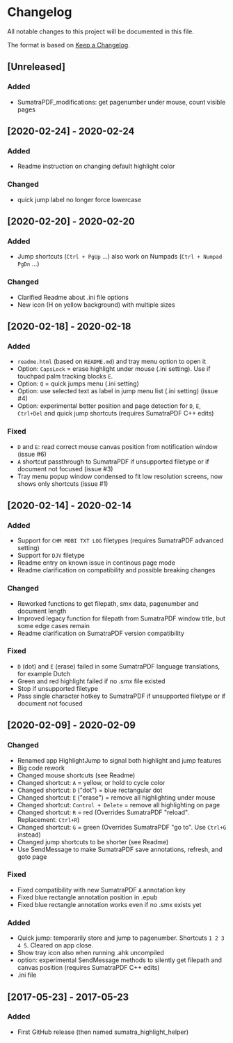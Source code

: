 # Changelog  
All notable changes to this project will be documented in this file.

The format is based on [Keep a Changelog](https://keepachangelog.com/).

## [Unreleased]
### Added
- SumatraPDF_modifications: get pagenumber under mouse, count visible pages

## [2020-02-24] - 2020-02-24
### Added
- Readme instruction on changing default highlight color

### Changed
- quick jump label no longer force lowercase

## [2020-02-20] - 2020-02-20
### Added
- Jump shortcuts (`Ctrl + PgUp` ...) also work on Numpads (`Ctrl + Numpad PgDn` ...)

### Changed
- Clarified Readme about .ini file options
- New icon (H on yellow background) with multiple sizes

## [2020-02-18] - 2020-02-18
### Added
- `readme.html` (based on `README.md`) and tray menu option to open it
- Option:  `CapsLock` = erase highlight under mouse (.ini setting). Use if touchpad palm tracking blocks `E`.
- Option: `Q` = quick jumps menu (.ini setting)
- Option: use selected text as label in jump menu list (.ini setting) (issue #4)
- Option: experimental better position and page detection for `D`, `E`, `Ctrl+Del` and quick jump shortcuts (requires SumatraPDF C++ edits)

### Fixed
- `D` and `E`: read correct mouse canvas position from notification window (issue #6)
- `A` shortcut passthrough to SumatraPDF if unsupported filetype or if document not focused (issue #3)
- Tray menu popup window condensed to fit low resolution screens, now shows only shortcuts (issue #1)

## [2020-02-14] - 2020-02-14
### Added
- Support for `CHM MOBI TXT LOG` filetypes (requires SumatraPDF advanced setting)
- Support for `DJV` filetype
- Readme entry on known issue in continous page mode
- Readme clarification on compatibility and possible breaking changes

### Changed
- Reworked functions to get filepath, smx data, pagenumber and document length
- Improved legacy function for filepath from SumatraPDF window title, but some edge cases remain
- Readme clarification on SumatraPDF version compatibility

### Fixed
- `D` (dot) and `E` (erase) failed in some SumatraPDF language translations, for example Dutch
- Green and red highlight failed if no .smx file existed
- Stop if unsupported filetype
- Pass single character hotkey to SumatraPDF if unsupported filetype or if document not focused

## [2020-02-09] - 2020-02-09
### Changed
- Renamed app HighlightJump to signal both highlight and jump features
- Big code rework
- Changed mouse shortcuts (see Readme)
- Changed shortcut: `A` = yellow, or hold to cycle color
- Changed shortcut: `D` ("dot") = blue rectangular dot
- Changed shortcut: `E` ("erase") = remove all highlighting under mouse
- Changed shortcut: `Control + Delete` = remove all highlighting on page
- Changed shortcut: `R` = red (Overrides SumatraPDF "reload". Replacement: `Ctrl+R`)
- Changed shortcut: `G` = green (Overrides SumatraPDF "go to". Use `Ctrl+G` instead)
- Changed jump shortcuts to be shorter (see Readme)
- Use SendMessage to make SumatraPDF save annotations, refresh, and goto page

### Fixed
- Fixed compatibility with new SumatraPDF `A` annotation key
- Fixed blue rectangle annotation position in .epub
- Fixed blue rectangle annotation works even if no .smx exists yet

### Added
- Quick jump: temporarily store and jump to pagenumber. Shortcuts `1 2 3 4 5`. Cleared on app close.
- Show tray icon also when running .ahk uncompiled
- option: experimental SendMessage methods to silently get filepath and canvas position (requires SumatraPDF C++ edits)
- .ini file

## [2017-05-23] - 2017-05-23
### Added
- First GitHub release (then named sumatra_highlight_helper)
